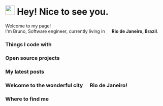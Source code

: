 <h1><img src="https://emojis.slackmojis.com/emojis/images/1531849430/4246/blob-sunglasses.gif?1531849430" width="30"/> Hey! Nice to see you.</h1>

Welcome to my page! </br> I'm Bruno, Software engineer, currently living in <img src="https://user-images.githubusercontent.com/114622658/193428197-6afa5891-87b5-419b-9640-2cc382861685.png" width="14"/><b> Rio de Janeiro, Brazil</b>.

<h3>Things I code with</h3>

<h3>Open source projects</h3>

<h3>My latest posts</h3>

<h3>Welcome to the wonderful city <img src="https://user-images.githubusercontent.com/114622658/193428197-6afa5891-87b5-419b-9640-2cc382861685.png" width="14"/> Rio de Janeiro!</h3>

<h3>Where to find me</h3>
